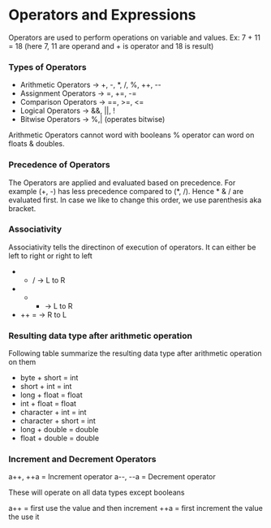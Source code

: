 # Operators and Expressions 
Operators are used to perform operations on variable and values.
Ex: 7 + 11 = 18 (here 7, 11 are operand and + is operator and 18 is result)

### Types of Operators
- Arithmetic Operators -> +, -, *, /, %, ++, --
- Assignment Operators -> =, +=, -=
- Comparison Operators -> ==, >=, <=
- Logical Operators -> &&, ||, !
- Bitwise Operators -> %,| (operates bitwise)

Arithmetic Operators cannot word with booleans % operator can word on floats & doubles.

### Precedence of Operators
The Operators are applied and evaluated based on precedence. For example (+, -) has less precedence compared to (*, /). Hence * & / are evaluated first. In case we like to change this order, we use parenthesis aka bracket.

### Associativity
Associativity tells the directinon of execution of operators. It can either be left to right or right to left
- * / -> L to R
- + - -> L to R
- ++ = -> R to L

### Resulting data type after arithmetic operation
Following table summarize the resulting data type after arithmetic operation on them
- byte + short = int
- short + int = int
- long + float = float
- int + float = float
- character + int = int
- character + short = int
- long + double = double 
- float + double = double
  
### Increment and Decrement Operators 
a++, ++a = Increment operator
a--, --a = Decrement operator

These will operate on all data types except booleans

a++ = first use the value and then increment
++a = first increment the value the use it